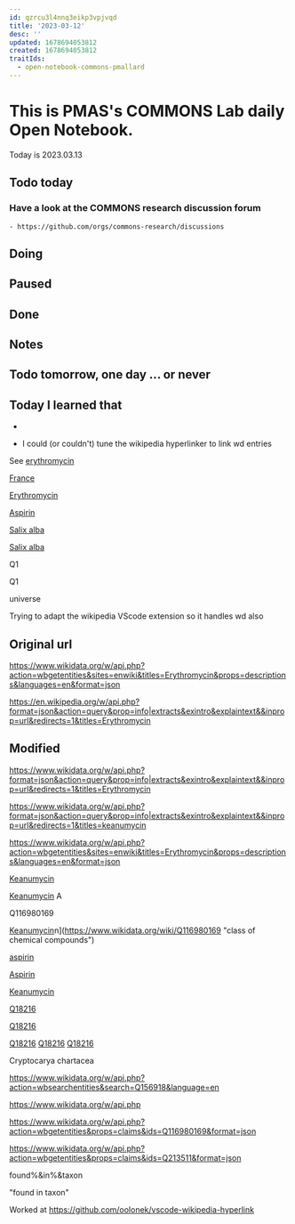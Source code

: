 ```yaml
---
id: qzrcu3l4nnq3eikp3vpjvqd
title: '2023-03-12'
desc: ''
updated: 1678694053812
created: 1678694053812
traitIds:
  - open-notebook-commons-pmallard
---
```


# This is PMAS's COMMONS Lab daily Open Notebook.

Today is 2023.03.13

## Todo today

### Have a look at the COMMONS research discussion forum
    - https://github.com/orgs/commons-research/discussions
###
###

## Doing

## Paused

## Done

## Notes

## Todo tomorrow, one day ... or never 


###
###


## Today I learned that

- 

- I could (or couldn't) tune the wikipedia hyperlinker to link wd entries

See [erythromycin](https://en.wikipedia.org/wiki/Erythromycin "Erythromycin is an antibiotic used for the treatment of a number of bacterial infections. This includes respiratory tract infections, skin infections, chlamydia infections, pelvic inflammatory disease, and syphilis. It may also be used during pregnancy to prevent Group B streptococcal infection in the newborn, as well as to improve delayed stomach emptying. It can be given intravenously and by mouth. An eye ointment is routinely recommended after delivery to prevent eye infections in the newborn.Common side effects include abdominal cramps, vomiting, and diarrhea. More serious side effects may include Clostridium difficile colitis, liver problems, prolonged QT, and allergic reactions. It is generally safe in those who are allergic to penicillin. Erythromycin also appears to be safe to use during pregnancy. While generally regarded as safe during breastfeeding, its use by the mother during the first two weeks of life may increase the risk of pyloric stenosis in the baby. This risk also applies if taken directly by the baby during this age. It is in the macrolide family of antibiotics and works by decreasing bacterial protein production.Erythromycin was first isolated in 1952 from the bacteria Saccharopolyspora erythraea. It is on the World Health Organization's List of Essential Medicines. In 2020, it was the 225th most commonly prescribed medication in the United States, with more than 2 million prescriptions.")




[France](Q142 "Q142")


[Erythromycin](Q213511 "Q213511")


[Aspirin](Q18216 "medication used to treat pain and decrease the risk of heart disease")

[Salix alba](Q156918 "species of plant")



[Salix alba](https://www.wikidata.org/wiki/Q156918 "species of plant")

Q1

Q1

universe

Trying to adapt the wikipedia VScode extension so it handles wd also

## Original url

https://www.wikidata.org/w/api.php?action=wbgetentities&sites=enwiki&titles=Erythromycin&props=descriptions&languages=en&format=json



https://en.wikipedia.org/w/api.php?format=json&action=query&prop=info|extracts&exintro&explaintext&&inprop=url&redirects=1&titles=Erythromycin

## Modified

https://www.wikidata.org/w/api.php?format=json&action=query&prop=info|extracts&exintro&explaintext&&inprop=url&redirects=1&titles=Erythromycin


https://www.wikidata.org/w/api.php?format=json&action=query&prop=info|extracts&exintro&explaintext&&inprop=url&redirects=1&titles=keanumycin

https://www.wikidata.org/w/api.php?action=wbgetentities&sites=enwiki&titles=Erythromycin&props=descriptions&languages=en&format=json



[Keanumycin](https://www.wikidata.org/wiki/Q116980169 "class of chemical compounds")


[Keanumycin](https://www.wikidata.org/wiki/Q116980169 "class of chemical compounds") A

Q116980169


[Keanumycin](https://www.wikidata.org/wiki/Q116980169 "class of chemical compounds")n](https://www.wikidata.org/wiki/Q116980169 "class of chemical compounds")


[aspirin](https://en.wikipedia.org/wiki/Aspirin "Aspirin, also known as acetylsalicylic acid \(ASA\), is a nonsteroidal anti-inflammatory drug \(NSAID\) used to reduce pain, fever, and\/or inflammation, and as an antithrombotic. Specific inflammatory conditions which aspirin is used to treat include Kawasaki disease, pericarditis, and rheumatic fever.Aspirin is also used long-term to help prevent further heart attacks, ischaemic strokes, and blood clots in people at high risk. For pain or fever, effects typically begin within 30 minutes. Aspirin works similarly to other NSAIDs but also suppresses the normal functioning of platelets.One common adverse effect is an upset stomach. More significant side effects include stomach ulcers, stomach bleeding, and worsening asthma. Bleeding risk is greater among those who are older, drink alcohol, take other NSAIDs, or are on other blood thinners. Aspirin is not recommended in the last part of pregnancy. It is not generally recommended in children with infections because of the risk of Reye syndrome. High doses may result in ringing in the ears.A precursor to aspirin found in the bark of the willow tree \(genus Salix\) has been used for its health effects for at least 2,400 years. In 1853, chemist Charles Frédéric Gerhardt treated the medicine sodium salicylate with acetyl chloride to produce acetylsalicylic acid for the first time. Over the next 50 years, other chemists established the chemical structure and devised more efficient production methods.: 69–75 Aspirin is available without medical prescription as a proprietary or generic medication in most jurisdictions. It is one of the most widely used medications globally, with an estimated 40,000 tonnes \(44,000 tons\) \(50 to 120 billion pills\) consumed each year, and is on the World Health Organization's List of Essential Medicines. In 2020, it was the 36th most commonly prescribed medication in the United States, with more than 17 million prescriptions.")

[Aspirin](https://www.wikidata.org/wiki/Q18216 "medication used to treat pain and decrease the risk of heart disease")


[Keanumycin](https://www.wikidata.org/wiki/Q116980169 "class of chemical compounds")


[Q18216](https://www.wikidata.org/wiki/Q257106 "Q257106")


[Q18216](https://www.wikidata.org/wiki/Q257106,Q1856114,Q177932 "Q257106")


[Q18216](https://www.wikidata.org/wiki/Q257106)
[Q18216](https://www.wikidata.org/wiki/Q1856114)
[Q18216](https://www.wikidata.org/wiki/Q177932)


Cryptocarya chartacea

https://www.wikidata.org/w/api.php?action=wbsearchentities&search=Q156918&language=en


https://www.wikidata.org/w/api.php

[](../../../Dropbox/git_repos/random/vscode-wikipedia-hyperlink/)


https://www.wikidata.org/w/api.php?action=wbgetentities&props=claims&ids=Q116980169&format=json

https://www.wikidata.org/w/api.php?action=wbgetentities&props=claims&ids=Q213511&format=json



found%&in%&taxon

"found in taxon"


Worked at https://github.com/oolonek/vscode-wikipedia-hyperlink